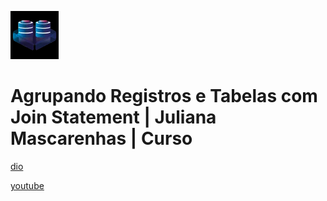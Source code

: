 ![alt text](image.png)

# Agrupando Registros e Tabelas com Join Statement | Juliana Mascarenhas | Curso

[dio](https://web.dio.me/course/agrupando-registros-e-tabelas-com-join-statement/learning/46c9303d-f4e2-4ce6-965f-fc6f9162d552)

[youtube](https://www.youtube.com/playlist?list=PLUFkgDlXfnjt4zcdDKXpW4PZWow7wL5iP)
